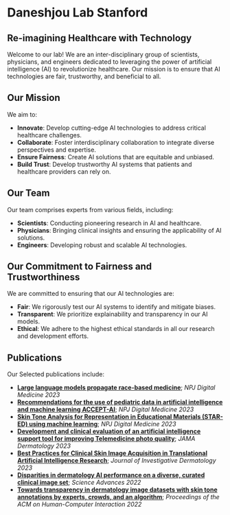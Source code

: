 

# Daneshjou Lab Stanford 
## Re-imagining Healthcare with Technology

Welcome to our lab! We are an inter-disciplinary group of scientists, physicians, and engineers dedicated to leveraging the power of artificial intelligence (AI) to revolutionize healthcare. Our mission is to ensure that AI technologies are fair, trustworthy, and beneficial to all.

## Our Mission
We aim to:
- **Innovate**: Develop cutting-edge AI technologies to address critical healthcare challenges.
- **Collaborate**: Foster interdisciplinary collaboration to integrate diverse perspectives and expertise.
- **Ensure Fairness**: Create AI solutions that are equitable and unbiased.
- **Build Trust**: Develop trustworthy AI systems that patients and healthcare providers can rely on.

## Our Team
Our team comprises experts from various fields, including:
- **Scientists**: Conducting pioneering research in AI and healthcare.
- **Physicians**: Bringing clinical insights and ensuring the applicability of AI solutions.
- **Engineers**: Developing robust and scalable AI technologies.


## Our Commitment to Fairness and Trustworthiness
We are committed to ensuring that our AI technologies are:
- **Fair**: We rigorously test our AI systems to identify and mitigate biases.
- **Transparent**: We prioritize explainability and transparency in our AI models.
- **Ethical**: We adhere to the highest ethical standards in all our research and development efforts.

## Publications
Our Selected publications include:
- [**Large language models propagate race-based medicine**](https://www.nature.com/articles/s41746-023-00939-z); *NPJ Digital Medicine 2023*
- [**Recommendations for the use of pediatric data in artificial intelligence and machine learning ACCEPT-AI**](https://www.nature.com/articles/s41746-023-00898-5); *NPJ Digital Medicine 2023*
- [**Skin Tone Analysis for Representation in Educational Materials (STAR-ED) using machine learning**](https://www.nature.com/articles/s41746-023-00881-0); *NPJ Digital Medicine 2023*
- [**Development and clinical evaluation of an artificial intelligence support tool for improving Telemedicine photo quality**](https://jamanetwork.com/journals/jamadermatology/article-abstract/2802154); *JAMA Dermatology 2023*
- [**Best Practices for Clinical Skin Image Acquisition in Translational Artificial Intelligence Research**](https://www.sciencedirect.com/science/article/pii/S0022202X23019450); *Journal of Investigative Dermatology 2023*
- [**Disparities in dermatology AI performance on a diverse, curated clinical image set**](https://www.science.org/doi/abs/10.1126/sciadv.abq6147); *Science Advances 2022*
- [**Towards transparency in dermatology image datasets with skin tone annotations by experts, crowds, and an algorithm**](https://dl.acm.org/doi/abs/10.1145/3555634); *Proceedings of the ACM on Human-Computer Interaction 2022*




